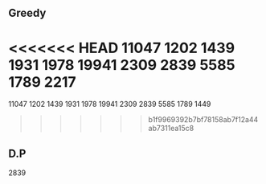 ## Greedy
<<<<<<< HEAD
11047 1202 1439 1931 1978 19941 2309 2839 5585 1789 2217
=======
11047 1202 1439 1931 1978 19941 2309 2839 5585 1789 1449
>>>>>>> b1f9969392b7bf78158ab7f12a44ab7311ea15c8

## D.P
2839 
